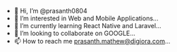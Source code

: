 - 👋 Hi, I’m @prasanth0804
- 👀 I’m interested in Web and Mobile Applications...
- 🌱 I’m currently learning React Native and Laravel...
- 💞️ I’m looking to collaborate on GOOGLE...
- 📫 How to reach me prasanth.mathew@digiora.com...

<!---
prasanth0804/prasanth0804 is a ✨ special ✨ repository because its `README.md` (this file) appears on your GitHub profile.
You can click the Preview link to take a look at your changes.
--->
